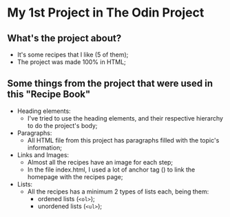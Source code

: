 # My 1st Project in The Odin Project

## What's the project about?
- It's some recipes that I like (5 of them);
- The project was made 100% in HTML;

## Some things from the project that were used in this "Recipe Book"
- Heading elements:
   -  I've tried to use the heading elements, and their respective hierarchy to do the project's body;
- Paragraphs:
    - All HTML file from this project has paragraphs filled with the topic's information;
- Links and Images:
  - Almost all the recipes have an image for each step;
  - In the file index.html, I used a lot of anchor tag (<a>) to link the homepage with the recipes page;
- Lists:
  - All the recipes has a minimum 2 types of lists each, being them:
      - ordened lists (`<ol>`);
      - unordened lists (`<ul>`);